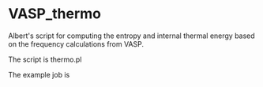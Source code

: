 # VASP_thermo

Albert's script for computing the entropy and internal thermal energy based on the frequency calculations from VASP.

The script is thermo.pl

The example job is 
